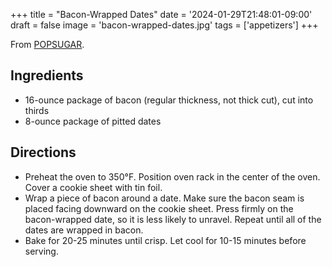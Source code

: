 +++
title = "Bacon-Wrapped Dates"
date = '2024-01-29T21:48:01-09:00'
draft = false
image = 'bacon-wrapped-dates.jpg'
tags = ['appetizers']
+++

From [POPSUGAR](https://www.popsugar.com/food/Recipe-Bacon-Wrapped-Dates-4952556).

## Ingredients
* 16-ounce package of bacon (regular thickness, not thick cut), cut into thirds
* 8-ounce package of pitted dates

## Directions
* Preheat the oven to 350°F. Position oven rack in the center of the oven. Cover a cookie sheet with tin foil.
* Wrap a piece of bacon around a date. Make sure the bacon seam is placed facing downward on the cookie sheet. Press firmly on the bacon-wrapped date, so it is less likely to unravel. Repeat until all of the dates are wrapped in bacon.
* Bake for 20-25 minutes until crisp. Let cool for 10-15 minutes before serving.
